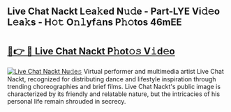## Live Chat Nackt L𝚎a𝚔ed N𝚞𝚍e - Part-LYE Vi𝚍𝚎o L𝚎a𝚔s - H𝚘𝚝 O𝚗𝚕yf𝚊ns P𝚑𝚘tos 46mEE

# <h2><a href="http://kf5tvo.oniu.top/?m=Live+Chat+Nackt">🔗👉 🔴 Live Chat Nackt P𝚑ot𝚘𝚜 V𝚒d𝚎o</a></h2>

[![Live Chat Nackt Nu𝚍e𝚜](https://i.imgur.com/0qMVB7G.gif)](http://kf5tvo.oniu.top/?m=Live+Chat+Nackt)
Virtual performer and multimedia artist Live Chat Nackt, recognized for distributing dance and lifestyle inspiration through trending choreographies and brief films. Live Chat Nackt's public image is characterized by its friendly and relatable nature, but the intricacies of his personal life remain shrouded in secrecy.  
